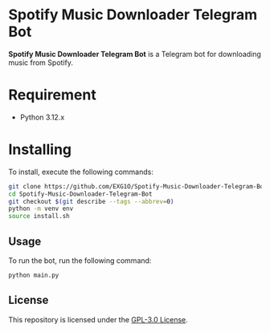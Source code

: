 # Spotify Music Downloader Telegram Bot
**Spotify Music Downloader Telegram Bot** is a Telegram bot for downloading music from Spotify.

# Requirement
- Python 3.12.x

# Installing
To install, execute the following commands:
```bash
git clone https://github.com/EXG1O/Spotify-Music-Downloader-Telegram-Bot.git
cd Spotify-Music-Downloader-Telegram-Bot
git checkout $(git describe --tags --abbrev=0)
python -m venv env
source install.sh
```

## Usage
To run the bot, run the following command:
```bash
python main.py
```

## License  
This repository is licensed under the [GPL-3.0 License](LICENSE).

